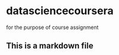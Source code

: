 datasciencecoursera
===================

for the purpose of course assignment
## This is a markdown file
